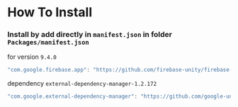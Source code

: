 # How To Install

### Install by add directly in `manifest.json` in folder `Packages/manifest.json`

for version `9.4.0`
```csharp
"com.google.firebase.app": "https://github.com/firebase-unity/firebase-app.git#9.4.0",
```

dependency `external-dependency-manager-1.2.172`
```csharp
"com.google.external-dependency-manager": "https://github.com/google-unity/external-dependency-manager.git#1.2.172",
```
